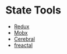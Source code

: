# State Tools 

* [Redux](https://redux.js.org/)
* [Mobx](https://mobx.js.org/)
* [Cerebral](https://github.com/cerebral/cerebral)
* [freactal](https://github.com/FormidableLabs/freactal)











































 






